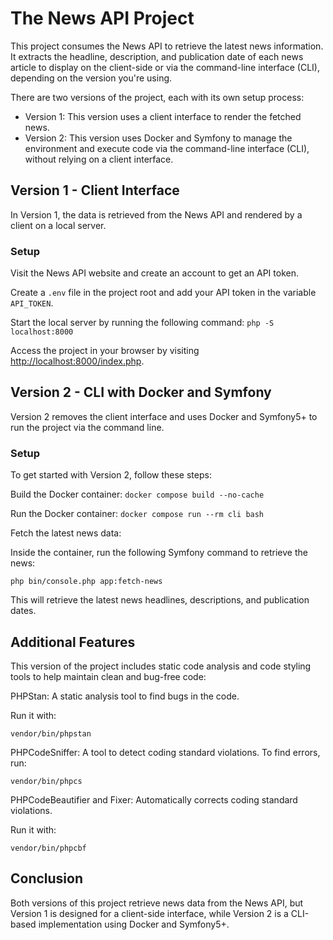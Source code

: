 # The News API Project
This project consumes the News API to retrieve the latest news information. It extracts the headline, description, and 
publication date of each news article to display on the client-side or via the command-line interface (CLI), 
depending on the version you're using.

There are two versions of the project, each with its own setup process:
- Version 1: This version uses a client interface to render the fetched news.
- Version 2: This version uses Docker and Symfony to manage the environment and execute code via the 
command-line interface (CLI), without relying on a client interface.

## Version 1 - Client Interface
In Version 1, the data is retrieved from the News API and rendered by a client on a local server.

### Setup
Visit the News API website and create an account to get an API token.

Create a `.env` file in the project root and add your API token in the variable `API_TOKEN`.

Start the local server by running the following command:
`php -S localhost:8000`

Access the project in your browser by visiting [http://localhost:8000/index.php](http://localhost:8000/index.php).

## Version 2 - CLI with Docker and Symfony
Version 2 removes the client interface and uses Docker and Symfony5+ to run the project via the command line.

### Setup
To get started with Version 2, follow these steps:

Build the Docker container:
`docker compose build --no-cache`

Run the Docker container:
`docker compose run --rm cli bash`

Fetch the latest news data:

Inside the container, run the following Symfony command to retrieve the news:

`php bin/console.php app:fetch-news`

This will retrieve the latest news headlines, descriptions, and publication dates.

## Additional Features
This version of the project includes static code analysis and code styling tools to help maintain clean and bug-free
code:

PHPStan: A static analysis tool to find bugs in the code. 

Run it with:

`vendor/bin/phpstan`

PHPCodeSniffer: A tool to detect coding standard violations. To find errors, run:

`vendor/bin/phpcs`

PHPCodeBeautifier and Fixer: Automatically corrects coding standard violations. 

Run it with:

`vendor/bin/phpcbf`

## Conclusion
Both versions of this project retrieve news data from the News API, but Version 1 is designed for a client-side 
interface, while Version 2 is a CLI-based implementation using Docker and Symfony5+.

